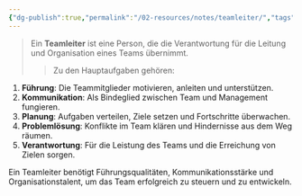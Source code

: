 ```yaml
---
{"dg-publish":true,"permalink":"/02-resources/notes/teamleiter/","tags":["projektmanagement"],"noteIcon":"","updated":"2024-11-22T10:14:08.059+01:00"}
---
```


>Ein **Teamleiter** ist eine Person, die die Verantwortung für die Leitung und Organisation eines Teams übernimmt. 
>>Zu den Hauptaufgaben gehören:

1. **Führung**: Die Teammitglieder motivieren, anleiten und unterstützen.
2. **Kommunikation**: Als Bindeglied zwischen Team und Management fungieren.
3. **Planung**: Aufgaben verteilen, Ziele setzen und Fortschritte überwachen.
4. **Problemlösung**: Konflikte im Team klären und Hindernisse aus dem Weg räumen.
5. **Verantwortung**: Für die Leistung des Teams und die Erreichung von Zielen sorgen.

Ein Teamleiter benötigt Führungsqualitäten, Kommunikationsstärke und Organisationstalent, um das Team erfolgreich zu steuern und zu entwickeln.